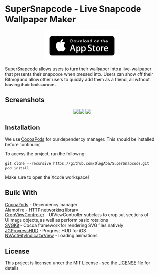 # SuperSnapcode - Live Snapcode Wallpaper Maker

<p align="center"><a href="https://itunes.apple.com/us/app/supersnapcode-live-wallpaper/id1442173056?mt=8"><img src="https://raw.githubusercontent.com/GitHawkApp/GitHawk/master/images/app-store-badge.png" width="250" /></a></p>

SuperSnapcode allows users to turn their wallpaper into a live-wallpaper that presents their snapcode when pressed into. Users can show off their Bitmoji and allow other users to quickly add them as a friend, all without leaving their lock screen.

## Screenshots
<p align="center">
<img src="https://is4-ssl.mzstatic.com/image/thumb/Purple118/v4/17/8d/6a/178d6a5d-c248-40ce-734f-56aedf703ce7/pr_source.jpg/230x0w.jpg"  width=240 />
<img src="https://is5-ssl.mzstatic.com/image/thumb/Purple128/v4/77/06/fb/7706fb1c-e14f-34ad-f317-50980036e6c8/pr_source.jpg/230x0w.jpg" width=240 />
<img src="https://is3-ssl.mzstatic.com/image/thumb/Purple128/v4/ca/ab/56/caab5653-0353-c034-216c-537cb939f0ea/pr_source.jpg/230x0w.jpg" width=240 />  
</p>

## Installation
We use [CocoaPods](http://cocoapods.org) for our dependency manager. This should be installed before continuing.

To access the project, run the following:
```
git clone --recursive https://github.com/OlegAba/SuperSnapcode.git
pod install
```
Make sure to open the Xcode workspace! 

## Build With
[CocoaPods](https://github.com/CocoaPods/CocoaPods) - Dependency manager\
[Alamofire](https://github.com/Alamofire/Alamofire) - HTTP networking library\
[CropViewController](https://github.com/TimOliver/TOCropViewController) - UIViewController subclass to crop out sections of UIImage objects, as well as perform basic rotations\
[SVGKit](https://github.com/SVGKit/SVGKit) - Cocoa framework for rendering SVG files natively\
[JGProgressHUD](https://github.com/JonasGessner/JGProgressHUD) - Progress HUD for iOS\
[NVActivityIndicatorView](https://github.com/ninjaprox/NVActivityIndicatorView) - Loading animations

## License
This project is licensed under the MIT License - see the [LICENSE](https://github.com/OlegAba/SuperSnapcode/blob/master/LICENSE) file for details
